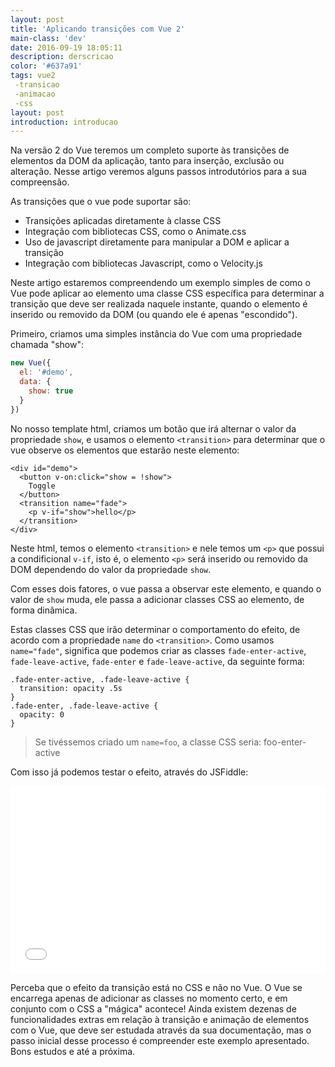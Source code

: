 ```yaml
---
layout: post
title: 'Aplicando transições com Vue 2'
main-class: 'dev'
date: 2016-09-19 18:05:11 
description: derscricao
color: '#637a91'
tags: vue2
 -transicao
 -animacao
 -css
layout: post
introduction: introducao
---
```


Na versão 2 do Vue teremos um completo suporte às transições de elementos da DOM da aplicação, tanto para inserção, exclusão ou alteração. Nesse artigo veremos alguns passos introdutórios para a sua compreensão.

As transições que o vue pode suportar são:

- Transições aplicadas diretamente à classe CSS
- Integração com bibliotecas CSS, como o Animate.css
- Uso de javascript diretamente para manipular a DOM e aplicar a transição
- Integração com bibliotecas Javascript, como o Velocity.js

Neste artigo estaremos compreendendo um exemplo simples de como o Vue pode aplicar ao elemento uma classe CSS específica para determinar a transição que deve ser realizada naquele instante, quando o elemento é inserido ou removido da DOM (ou quando ele é apenas "escondido").

Primeiro, criamos uma simples instância do Vue com uma propriedade chamada "show":

```js
new Vue({
  el: '#demo',
  data: {
    show: true
  }
})
```

No nosso template html, criamos um botão que irá alternar o valor da propriedade `show`, e usamos o elemento `<transition>` para determinar que o vue observe os elementos que estarão neste elemento:

```
<div id="demo">
  <button v-on:click="show = !show">
    Toggle
  </button>
  <transition name="fade">
    <p v-if="show">hello</p>
  </transition>
</div>
```

Neste html, temos o elemento `<transition>` e nele temos um `<p>` que possui a condificional `v-if`, isto é, o elemento `<p>` será inserido ou removido da DOM dependendo do valor da propriedade `show`.

Com esses dois fatores, o vue passa a observar este elemento, e quando o valor de `show` muda, ele passa a adicionar classes CSS ao elemento, de forma dinâmica.

Estas classes CSS que irão determinar o comportamento do efeito, de acordo com a propriedade `name` do `<transition>`. Como usamos `name="fade"`, significa que podemos criar as classes `fade-enter-active`, `fade-leave-active`, `fade-enter` e `fade-leave-active`, da seguinte forma:

```
.fade-enter-active, .fade-leave-active {
  transition: opacity .5s
}
.fade-enter, .fade-leave-active {
  opacity: 0
}
```

> Se tivéssemos criado um `name=foo`, a classe CSS seria: foo-enter-active

Com isso já podemos testar o efeito, através do JSFiddle:

<iframe width="100%" height="300" src="//jsfiddle.net/danielschmitz/p7ez3zvf/embedded/" allowfullscreen="allowfullscreen" frameborder="0"></iframe>

Perceba que o efeito da transição está no CSS e não no Vue. O Vue se encarrega apenas de adicionar as classes no momento certo, e em conjunto com o CSS a "mágica" acontece! Ainda existem dezenas de funcionalidades extras em relação à transição e animação de elementos com o Vue, que deve ser estudada através da sua documentação, mas o passo inicial desse processo é compreender este exemplo apresentado. Bons estudos e até a próxima.



